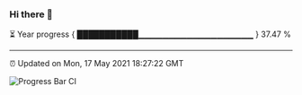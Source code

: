 ### Hi there 👋

⏳ Year progress { ███████████▁▁▁▁▁▁▁▁▁▁▁▁▁▁▁▁▁▁▁ } 37.47 %

---

⏰ Updated on Mon, 17 May 2021 18:27:22 GMT

![Progress Bar CI](https://github.com/liununu/liununu/workflows/Progress%20Bar%20CI/badge.svg)
